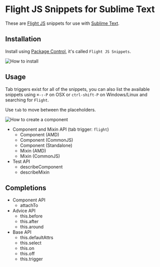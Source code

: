 # Flight JS Snippets for Sublime Text

These are [Flight JS](https://github.com/flightjs/flight) snippets for use with [Sublime Text](http://www.sublimetext.com/).

## Installation

Install using [Package Control](https://sublime.wbond.net/), it's called `Flight JS Snippets`.

![How to install](http://www.cameronhunter.co.uk/flight-js-snippets/install.gif)

## Usage

Tab triggers exist for all of the snippets, you can also list the available snippets using `⌘-⇧-P` on OSX or `ctrl-shift-P` on Windows/Linux and searching for `Flight`.

Use `tab` to move between the placeholders.

![How to create a component](http://www.cameronhunter.co.uk/flight-js-snippets/component.gif)

* Component and Mixin API (tab trigger: `flight`)
  - Component (AMD)
  - Component (CommonJS)
  - Component (Standalone)
  - Mixin (AMD)
  - Mixin (CommonJS)
* Test API
  - describeComponent
  - describeMixin

## Completions

* Component API
  - attachTo
* Advice API
  - this.before
  - this.after
  - this.around
* Base API
  - this.defaultAttrs
  - this.select
  - this.on
  - this.off
  - this.trigger